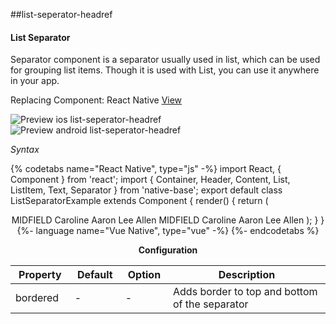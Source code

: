 ##list-seperator-headref
#### List Separator

Separator component is a separator usually used in list, which can be used for grouping list items. Though it is used with List, you can use it anywhere in your app.<br />

Replacing Component: React Native [View](http://facebook.github.io/react-native/docs/view.html)

![Preview ios list-seperator-headref](https://github.com/GeekyAnts/NativeBase-KitchenSink/raw/v2.6.1/screenshots/ios/list-separator.png)
![Preview android list-seperator-headref](https://github.com/GeekyAnts/NativeBase-KitchenSink/raw/v2.6.1/screenshots/android/list-separator.png)

*Syntax*

{% codetabs name="React Native", type="js" -%}
import React, { Component } from 'react';
import { Container, Header, Content, List, ListItem, Text, Separator } from 'native-base';
export default class ListSeparatorExample extends Component {
  render() {
    return (
      <Container>
        <Header />
        <Content>
          <Separator bordered>
            <Text>MIDFIELD</Text>
          </Separator>
          <ListItem>
            <Text>Caroline Aaron</Text>
          </ListItem>
          <ListItem last>
            <Text>Lee Allen</Text>
          </ListItem>
          <Separator bordered>
            <Text>MIDFIELD</Text>
          </Separator>
          <ListItem>
            <Text>Caroline Aaron</Text>
          </ListItem>
          <ListItem last>
            <Text>Lee Allen</Text>
          </ListItem>
        </Content>
      </Container>
    );
  }
}
{%- language name="Vue Native", type="vue" -%}
<template>
  <nb-container>
    <nb-header />
    <nb-content>
      <nb-list>
        <nb-separator bordered>
          <nb-text>MIDFIELD</nb-text>
        </nb-separator>
        <nb-list-item>
          <nb-text>Caroline Aaron</nb-text>
        </nb-list-item>
        <nb-list-item last>
          <nb-text>Lee Allen</nb-text>
        </nb-list-item>
        <nb-separator bordered>
          <nb-text>MIDFIELD</nb-text>
        </nb-separator>
        <nb-list-item>
          <nb-text>Caroline Aaron</nb-text>
        </nb-list-item>
        <nb-list-item last>
          <nb-text>Lee Allen</nb-text>
        </nb-list-item>    
      </nb-list>
    </nb-content>
  </nb-container>
</template>
{%- endcodetabs %}
<br />

**Configuration**

<table class = "table table-bordered">
        <thead>
            <tr>
                <th>Property</th>
                <th>Default</th>
                <th>Option</th>
                <th width="50%">
                    Description
                </th>
            </tr>
        </thead>
        <tbody>
            <tr>
                <td>bordered</td>
                <td> - </td>
                <td> - </td>
                <td>Adds border to top and bottom of the separator</td>
            </tr>
            </tbody>
            </table><br />
